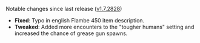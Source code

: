 Notable changes since last release ([v1.7.2828](https://github.com/rotators/Fo1in2/releases/tag/v1.7.2828))

- **Fixed**: Typo in english Flambe 450 item description.
- **Tweaked**: Added more encounters to the "tougher humans" setting and increased the chance of grease gun spawns.
